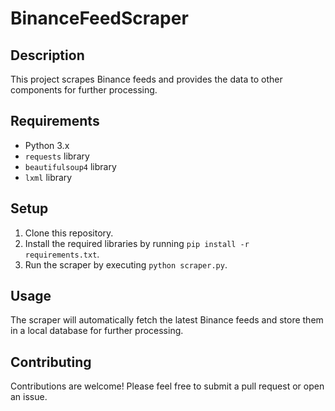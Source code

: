 # BinanceFeedScraper

## Description
This project scrapes Binance feeds and provides the data to other components for further processing.

## Requirements
- Python 3.x
- `requests` library
- `beautifulsoup4` library
- `lxml` library

## Setup
1. Clone this repository.
2. Install the required libraries by running `pip install -r requirements.txt`.
3. Run the scraper by executing `python scraper.py`.

## Usage
The scraper will automatically fetch the latest Binance feeds and store them in a local database for further processing.

## Contributing
Contributions are welcome! Please feel free to submit a pull request or open an issue.

